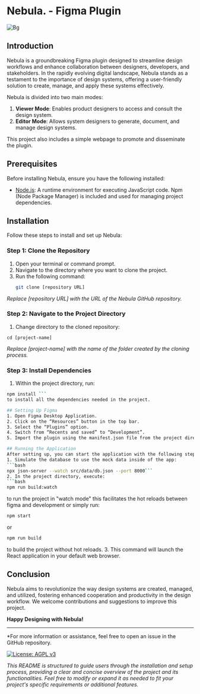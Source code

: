 # Nebula. - Figma Plugin
![Bg](https://i.imgur.com/GATcWUT.png "Bg")

## Introduction

Nebula is a groundbreaking Figma plugin designed to streamline design workflows and enhance collaboration between designers, developers, and stakeholders. In the rapidly evolving digital landscape, Nebula stands as a testament to the importance of design systems, offering a user-friendly solution to create, manage, and apply these systems effectively.

Nebula is divided into two main modes:

1. **Viewer Mode**: Enables product designers to access and consult the design system.
2. **Editor Mode**: Allows system designers to generate, document, and manage design systems.

This project also includes a simple webpage to promote and disseminate the plugin.

## Prerequisites

Before installing Nebula, ensure you have the following installed:

- [Node.js](https://nodejs.org/): A runtime environment for executing JavaScript code. Npm (Node Package Manager) is included and used for managing project dependencies.

## Installation

Follow these steps to install and set up Nebula:

### Step 1: Clone the Repository

1. Open your terminal or command prompt.
2. Navigate to the directory where you want to clone the project.
3. Run the following command:
   ```bash
   git clone [repository URL]
   ```
*Replace [repository URL] with the URL of the Nebula GitHub repository.*

### Step 2: Navigate to the Project Directory
1. Change directory to the cloned repository:
```
cd [project-name]
```
*Replace [project-name] with the name of the folder created by the cloning process.*

### Step 3: Install Dependencies
1. Within the project directory, run:
```bash
npm install ```
to install all the dependencies needed in the project.

## Setting Up Figma
1. Open Figma Desktop Application.
2. Click on the “Resources” button in the top bar.
3. Select the “Plugins” option.
4. Switch from “Recents and saved” to “Development”.
5. Import the plugin using the manifest.json file from the project directory

## Running the Application
After setting up, you can start the application with the following steps:
1. Simulate the database to use the mock data inside of the app:
```bash
npx json-server --watch src/data/db.json --port 8000```
2. In the project directory, execute:
```bash
npm run build:watch
```
to run the project in "watch mode" this facilitates the hot reloads between figma and development
or simply run:
```bash
npm start
```
or
```bash
npm run build
```
to build the project without hot reloads.
3. This command will launch the React application in your default web browser.

## Conclusion
Nebula aims to revolutionize the way design systems are created, managed, and utilized, fostering enhanced cooperation and productivity in the design workflow. We welcome contributions and suggestions to improve this project.

**Happy Designing with Nebula!**

------------

*For more information or assistance, feel free to open an issue in the GitHub repository.

[![License: AGPL v3](https://img.shields.io/badge/License-AGPL_v3-blue.svg)](https://www.gnu.org/licenses/agpl-3.0)

*This README is structured to guide users through the installation and setup process, providing a clear and concise overview of the project and its functionalities. Feel free to modify or expand it as needed to fit your project's specific requirements or additional features.*
